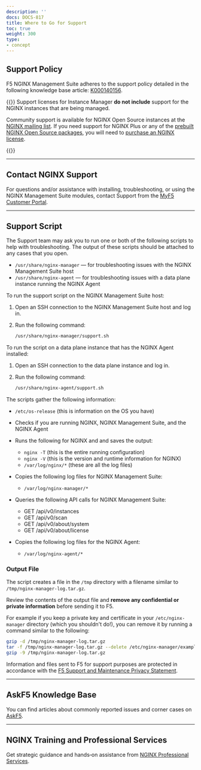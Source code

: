 ```yaml
---
description: ''
docs: DOCS-817
title: Where to Go for Support
toc: true
weight: 300
type:
- concept
---
```


## Support Policy

F5 NGINX Management Suite adheres to the support policy detailed in the following knowledge base article: [K000140156](https://my.f5.com/manage/s/article/K000140156).

{{<important>}}
Support licenses for Instance Manager **do not include** support for the NGINX instances that are being managed.

Community support is available for NGINX Open Source instances at the [NGINX mailing list](http://mailman.nginx.org/mailman/listinfo).
If you need support for NGINX Plus or any of the [prebuilt NGINX Open Source packages](https://nginx.org/en/linux_packages.html), you will need to [purchase an NGINX license](https://www.nginx.com/purchase-nginx/).

{{</important>}}

---

## Contact NGINX Support

For questions and/or assistance with installing, troubleshooting, or using the NGINX Management Suite modules, contact Support from the [MyF5 Customer Portal](https://account.f5.com/myf5).

---

## Support Script

The Support team may ask you to run one or both of the following scripts to help with troubleshooting. The output of these scripts should be attached to any cases that you open.

- `/usr/share/nginx-manager` — for troubleshooting issues with the NGINX Management Suite host
- `/usr/share/nginx-agent` — for troubleshooting issues with a data plane instance running the NGINX Agent

To run the support script on the NGINX Management Suite host:

1. Open an SSH connection to the NGINX Management Suite host and log in.
2. Run the following command:

    ```bash
    /usr/share/nginx-manager/support.sh
    ```

To run the script on a data plane instance that has the NGINX Agent installed:

1. Open an SSH connection to the data plane instance and log in.
2. Run the following command:

    ```bash
    /usr/share/nginx-agent/support.sh
    ```

The scripts gather the following information:

- `/etc/os-release` (this is information on the OS you have)
- Checks if you are running NGINX, NGINX Management Suite, and the NGINX Agent
- Runs the following for NGINX and and saves the output:
  - `nginx -T` (this is the entire running configuration)
  - `nginx -V` (this is the version and runtime information for NGINX)
  - `/var/log/nginx/*` (these are all the log files)

- Copies the following log files for NGINX Management Suite:
  - `/var/log/nginx-manager/*`

- Queries the following API calls for NGINX Management Suite:

  - GET /api/v0/instances
  - GET /api/v0/scan
  - GET /api/v0/about/system
  - GET /api/v0/about/license

- Copies the following log files for the NGINX Agent:
  - `/var/log/nginx-agent/*`

### Output File

The script creates a file in the `/tmp` directory with a filename similar to `/tmp/nginx-manager-log.tar.gz`.

Review the contents of the output file and **remove any confidential or private information** before sending it to F5.

For example if you keep a private key and certificate in your `/etc/nginx-manager` directory (which you shouldn't do!), you can remove it by running a command similar to the following:

```bash
gzip -d /tmp/nginx-manager-log.tar.gz
tar -f /tmp/nginx-manager-log.tar.gz --delete /etc/nginx-manager/example.key --delete /etc/nginx-manager/example.crt
gzip -9 /tmp/nginx-manager-log.tar.gz
```

Information and files sent to F5 for support purposes are protected in accordance with the [F5 Support and Maintenance Privacy Statement](https://www.f5.com/company/policies/support-and-maintenance-privacy-statement).

---
## AskF5 Knowledge Base

You can find articles about commonly reported issues and corner cases on [AskF5](https://support.f5.com/csp/knowledge-center/software/NGINX?module=NGINX%20Instance%20Manager).

---

## NGINX Training and Professional Services

Get strategic guidance and hands‑on assistance from [NGINX Professional Services](https://www.nginx.com/services/#package_detail_section).
